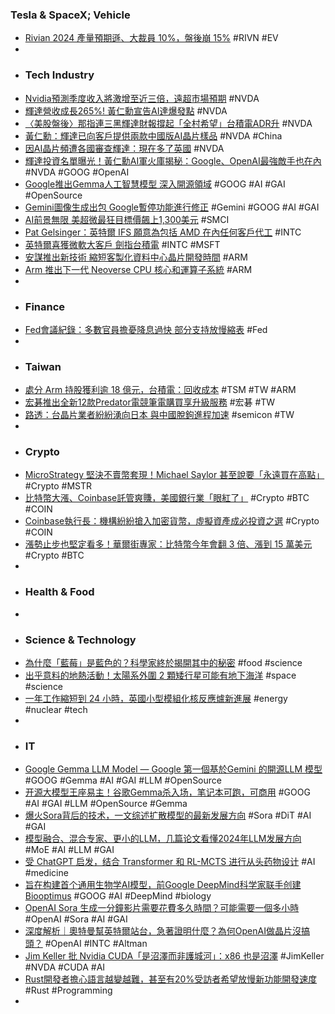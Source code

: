### Tesla & SpaceX; Vehicle
- [Rivian 2024 產量預期遜、大裁員 10%，盤後崩 15%](https://finance.technews.tw/2024/02/22/rivian-q4-2023-earnings-results/) #RIVN #EV
-
- ### Tech Industry
- [Nvidia預測季度收入將激增至近三倍，遠超市場預期](https://uanalyze.com.tw/articles/132784670) #NVDA
- [輝達營收成長265%! 黃仁勳宣告AI達爆發點](https://tw.stock.yahoo.com/video/輝達營收成長265-黃仁勳宣告ai達爆發點-080828095.html) #NVDA
- [〈美股盤後〉那指連三黑輝達財報撐起「全村希望」台積電ADR升](https://news.cnyes.com/news/id/5459887) #NVDA
- [黃仁勳：輝達已向客戶提供兩款中國版AI晶片樣品](https://news.cnyes.com/news/id/5461027) #NVDA #China
- [因AI晶片頻遭各國審查輝達：現在多了英國](https://news.cnyes.com/news/id/5460963) #NVDA
- [輝達投資名單曝光！黃仁勳AI軍火庫揭秘：Google、OpenAI最強敵手也在內](https://www.bnext.com.tw/article/78426/nvidia-reveal-investment-ai-startups) #NVDA #GOOG #OpenAI
- [Google推出Gemma人工智慧模型 深入開源領域](https://news.cnyes.com/news/id/5459773) #GOOG #AI #GAI #OpenSource
- [Gemini圖像生成出包 Google暫停功能進行修正](https://news.cnyes.com/news/id/5460938) #Gemini #GOOG #AI #GAI
- [AI前景無限 美超微最狂目標價飆上1,300美元](https://www.ctee.com.tw/news/20240221701948-430702) #SMCI
- [Pat Gelsinger：英特爾 IFS 願意為包括 AMD 在內任何客戶代工](https://technews.tw/2024/02/22/intel-ifs-is-willing-to-manufacture-for-any-customer-including-amd/) #INTC
- [英特爾喜獲微軟大客戶 劍指台積電](https://news.cnyes.com/news/id/5459858) #INTC #MSFT
- [安謀推出新技術 縮短客製化資料中心晶片開發時間](https://news.cnyes.com/news/id/5459857) #ARM
- [Arm 推出下一代 Neoverse CPU 核心和運算子系統](https://technews.tw/2024/02/22/arm-neoverse-v3-cpu-core/) #ARM
-
- ### Finance
- [Fed會議紀錄：多數官員擔憂降息過快 部分支持放慢縮表](https://news.cnyes.com/news/id/5459884) #Fed
-
- ### Taiwan
- [處分 Arm 持股獲利逾 18 億元，台積電：回收成本](https://finance.technews.tw/2024/02/21/tsmc-disposes-of-arm-holdings/) #TSM #TW #ARM
- [宏碁推出全新12款Predator電競筆電購買享升級服務](https://www.ctee.com.tw/news/20240222701193-430502) #宏碁 #TW
- [路透：台晶片業者紛紛湧向日本 與中國脫鉤進程加速](https://news.cnyes.com/news/id/5459908) #semicon #TW
-
- ### Crypto
- [MicroStrategy 堅決不賣幣套現！Michael Saylor 甚至說要「永遠買在高點」](https://blockcast.it/2024/02/21/michael-saylor-declares-bitcoin-as-exit-strategy-plans-to-buy-forever/) #Crypto #MSTR
- [比特幣大漲、Coinbase託管爽賺，美國銀行業「眼紅了」](https://www.blocktempo.com/us-banks-want-to-get-involved-in-custody-of-crypto-assets/) #Crypto #BTC #COIN
- [Coinbase執行長：機構紛紛搶入加密貨幣，虛擬資產成必投資之選](https://www.blocktempo.com/coinbase-ceo-says-cryptocurrencies-will-become-a-must-have-asset-in-institutional-portfolios/) #Crypto #COIN
- [漲勢止步也堅定看多！華爾街專家：比特幣今年會翻 3 倍、漲到 15 萬美元](https://blockcast.it/2024/02/22/bitcoin-could-hit-150000-this-year-says-fundstrats-tom-lee/) #Crypto #BTC
-
- ### Health & Food
-
- ### Science & Technology
- [為什麼「藍莓」是藍色的？科學家終於揭開其中的秘密](https://tomorrowsci.com/technology/20240221_03/) #food #science
- [出乎意料的地熱活動！太陽系外圍 2 顆矮行星可能有地下海洋](https://technews.tw/2024/02/21/solar-system-dwarf-planet-underground-ocean-methane/) #space #science
- [一年工作縮短到 24 小時，英國小型模組化核反應爐新進展](https://technews.tw/2024/02/22/sheffield-forgemasters-smr/) #energy #nuclear #tech
-
- ### IT
- [Google Gemma LLM Model — Google 第一個基於Gemini 的開源LLM 模型](https://blog.infuseai.io/quick-demo-gemma-brief-intro-5890117cfbe0) #GOOG #Gemma #AI #GAI #LLM #OpenSource
- [开源大模型王座易主！谷歌Gemma杀入场，笔记本可跑，可商用](https://www.jiqizhixin.com/articles/2024-02-22-3) #GOOG #AI #GAI #LLM #OpenSource #Gemma
- [爆火Sora背后的技术，一文综述扩散模型的最新发展方向](https://www.jiqizhixin.com/articles/2024-02-22-2) #Sora #DiT #AI #GAI
- [模型融合、混合专家、更小的LLM，几篇论文看懂2024年LLM发展方向](https://www.jiqizhixin.com/articles/2024-02-22) #MoE #AI #LLM #GAI
- [受 ChatGPT 启发，结合 Transformer 和 RL-MCTS 进行从头药物设计](https://www.jiqizhixin.com/articles/2024-02-22-5) #AI #medicine
- [旨在构建首个通用生物学AI模型，前Google DeepMind科学家联手创建Biooptimus](https://www.jiqizhixin.com/articles/2024-02-21-8) #GOOG #AI #DeepMind #biology
- [OpenAI Sora 生成一分鐘影片需要花費多久時間？可能需要一個多小時](https://www.kocpc.com.tw/archives/535357) #OpenAI #Sora #AI #GAI
- [深度解析｜奧特曼幫英特爾站台，急著證明什麼？為何OpenAI做晶片沒搞頭？](https://www.bnext.com.tw/article/78442/sam-altman-foundry-intel) #OpenAI #INTC #Altman
- [Jim Keller 批 Nvidia CUDA「是沼澤而非護城河」：x86 也是沼澤](https://technews.tw/2024/02/22/jim-keller-criticizes-nvidia-cuda/) #JimKeller #NVDA #CUDA #AI
- [Rust開發者擔心語言越變越難，甚至有20%受訪者希望放慢新功能開發速度](https://www.ithome.com.tw/news/161407) #Rust #Programming
-